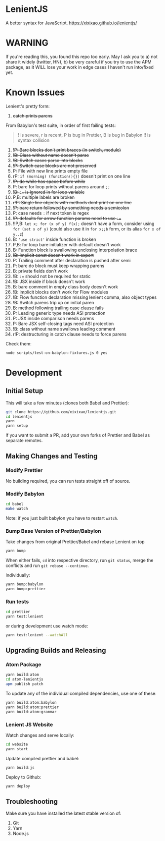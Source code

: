 # LenientJS

A better syntax for JavaScript. https://xixixao.github.io/lenientjs/

# WARNING

If you're reading this, you found this repo too early. May I ask you to a) not share it widely (twitter, HN), b) be very careful if you try to use the APM package, as it WILL lose your work in edge cases I haven't run into/fixed yet.

# Known Issues

Lenient's pretty form:

1.  ~~catch prints parens~~

From Babylon's test suite, in order of first failing tests:

> ! is severe, r is recent, P is bug in Prettier, B is bug in Babylon
> !! is syntax collision

1.  ~~!P: Bare blocks don't print braces (in switch, module)~~
2.  ~~!B: Class without name doesn't parse~~
3.  ~~!B: Switch cases parse into blocks~~
4.  ~~!P: Switch case blocks are not preserved~~
5.  P: File with new line prints empty file
6.  rP: `if (morning) (function(){})` doesn't print on one line
7.  ~~!P: do while has space before while~~
8.  P: bare for loop prints without parens around `;;`
9.  ~~!B: `:=` is ignored in for loop variable~~
10. P,B: multiple labels are broken
11. ~~r!P: Single line objects with methods dont print on one line~~
12. ~~!P: bare return followed by something needs a semicolon~~
13. P: case needs `:` if next token is regex
14. ~~!P: defaults for arrow function params need to use `:=`~~
15. !!P,B: `let x; for (x of y) f(x);` doesn't have a form, consider using `for (set x of y)` (could also use it in `for x;;b` form, or its alias `for x of y..z`)
16. B: `'use strict'` inside function is broken
17. P,B: for loop bare initializer with default doesn't work
18. B: Function block is swallowing enclosing interpolation brace
19. ~~!B: Implicit const doesn't work in export~~
20. P: Trailing comment after declaration is pushed after semi
21. P: bare do block must keep wrapping parens
22. B: private fields don't work
23. !B: `:=` should not be required for static
24. !B: JSX inside if block doesn't work
25. B: bare comment in empty class body doesn't work
26. !B: implicit blocks don't work for Flow modules
27. !B: Flow function declaration missing lenient comma, also object types
28. !B: Switch parens trip up on initial paren
29. B: method following trailing case clause fails
30. P: Leading generic type needs ASI protection
31. P: JSX inside comparison needs parens
32. P: Bare JSX self-closing tags need ASI protection
33. !B: class without name swallows leading comment
34. r!P: destructuring in catch clause needs to force parens

Check them:

```sh
node scripts/test-on-babylon-fixtures.js 0 yes
```

# Development

## Initial Setup

This will take a few minutes (clones both Babel and Prettier):

```sh
git clone https://github.com/xixixao/lenientjs.git
cd lenientjs
yarn
yarn setup
```

If you want to submit a PR, add your own forks of Prettier and Babel as separate remotes.

## Making Changes and Testing

### Modify Prettier

No building required, you can run tests straight off of source.

### Modify Babylon

```sh
cd babel
make watch
```

Note: if you just built babylon you have to restart `watch`.

### Bump Base Version of Prettier/Babylon

Take changes from original Prettier/Babel and rebase Lenient on top

```sh
yarn bump
```

When either fails, `cd` into respective directory, run `git status`, merge
the conflicts and run `git rebase --continue`.

Individually:

```sh
yarn bump:babylon
yarn bump:prettier
```

### Run tests

```sh
cd prettier
yarn test:lenient
```

or during development use watch mode:

```sh
yarn test:lenient --watchAll
```

## Upgrading Builds and Releasing

### Atom Package

```sh
yarn build:atom
cd atom-lenientjs
apm publish patch
```

To update any of the individual compiled dependencies, use one of these:

```sh
yarn build:atom:babylon
yarn build:atom:prettier
yarn build:atom:grammar
```

### Lenient JS Website

Watch changes and serve locally:

```sh
cd website
yarn start
```

Update compiled prettier and babel:

```sh
yarn build:js
```

Deploy to Github:

```sh
yarn deploy
```

## Troubleshooting

Make sure you have installed the latest stable version of:

1.  Git
2.  Yarn
3.  Node.js

